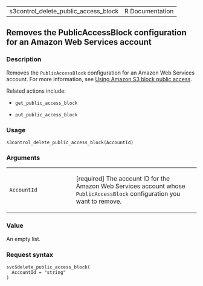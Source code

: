 <table style="width: 100%;">
<tbody>
<tr class="odd">
<td>s3control_delete_public_access_block</td>
<td style="text-align: right;">R Documentation</td>
</tr>
</tbody>
</table>

## Removes the PublicAccessBlock configuration for an Amazon Web Services account

### Description

Removes the `PublicAccessBlock` configuration for an Amazon Web Services
account. For more information, see [Using Amazon S3 block public
access](https://docs.aws.amazon.com/AmazonS3/latest/userguide/access-control-block-public-access.html).

Related actions include:

-   `get_public_access_block`

-   `put_public_access_block`

### Usage

    s3control_delete_public_access_block(AccountId)

### Arguments

<table>
<colgroup>
<col style="width: 35%" />
<col style="width: 65%" />
</colgroup>
<tbody>
<tr class="odd">
<td><code
id="s3control_delete_public_access_block_:_AccountId">AccountId</code></td>
<td><p>[required] The account ID for the Amazon Web Services account
whose <code>PublicAccessBlock</code> configuration you want to
remove.</p></td>
</tr>
</tbody>
</table>

### Value

An empty list.

### Request syntax

    svc$delete_public_access_block(
      AccountId = "string"
    )
